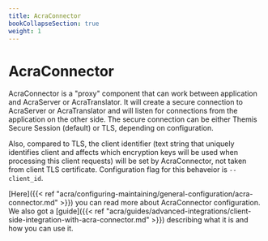 ```yaml
---
title: AcraConnector
bookCollapseSection: true
weight: 1
---
```


# AcraConnector

AcraConnector is a "proxy" component that can work between application and AcraServer or AcraTranslator.
It will create a secure connection to AcraServer or AcraTranslator and will listen for connections from the application on the other side.
The secure connection can be either Themis Secure Session (default) or TLS, depending on configuration.

Also, compared to TLS, the client identifier
(text string that uniquely identifies client and affects which encryption keys will be used when processing this client requests)
will be set by AcraConnector, not taken from client TLS certificate.
Configuration flag for this behaveior is `--client_id`.

[Here]({{< ref "acra/configuring-maintaining/general-configuration/acra-connector.md" >}})
you can read more about AcraConnector configuration.
We also got a [guide]({{< ref "acra/guides/advanced-integrations/client-side-integration-with-acra-connector.md" >}})
describing what it is and how you can use it.
